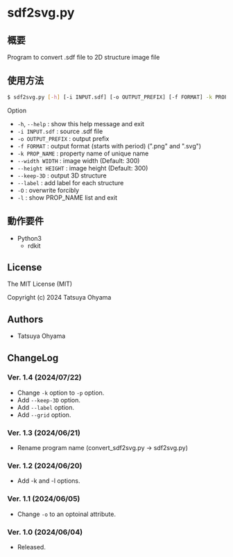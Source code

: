 # sdf2svg.py

## 概要
Program to convert .sdf file to 2D structure image file


## 使用方法
```sh
$ sdf2svg.py [-h] [-i INPUT.sdf] [-o OUTPUT_PREFIX] [-f FORMAT] -k PROP_NAME [--width WIDTH] [--height HEIGHT] [--keep-3D] [-O] [-l]
```

Option

* `-h`, `--help`
	: show this help message and exit
* `-i INPUT.sdf`
	: source .sdf file
* `-o OUTPUT_PREFIX`
	: output prefix
* `-f FORMAT`
	: output format (starts with period) (".png" and ".svg")
* `-k PROP_NAME`
	: property name of unique name
* `--width WIDTH`
	: image width (Default: 300)
* `--height HEIGHT`
	: image height (Default: 300)
* `--keep-3D`
	: output 3D structure
* `--label`
	: add label for each structure
* `-O`
	: overwrite forcibly
* `-l`
	: show PROP_NAME list and exit


## 動作要件
* Python3
	* rdkit


## License
The MIT License (MIT)

Copyright (c) 2024 Tatsuya Ohyama


## Authors
* Tatsuya Ohyama

## ChangeLog
### Ver. 1.4 (2024/07/22)
* Change `-k` option to `-p` option.
* Add `--keep-3D` option.
* Add `--label` option.
* Add `--grid` option.

### Ver. 1.3 (2024/06/21)
* Rename program name (convert_sdf2svg.py -> sdf2svg.py)

### Ver. 1.2 (2024/06/20)
* Add -k and -l options.

### Ver. 1.1 (2024/06/05)
* Change `-o` to an optoinal attribute.

### Ver. 1.0 (2024/06/04)
* Released.
